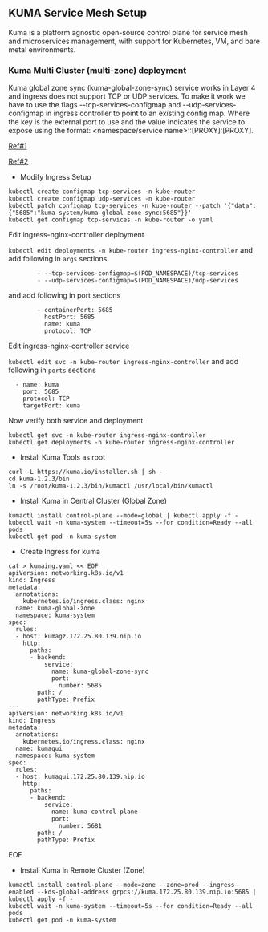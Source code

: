 ## KUMA Service Mesh Setup

Kuma is a platform agnostic open-source control plane for service mesh and microservices management, with support for Kubernetes, VM, and bare metal environments.

### Kuma Multi Cluster (multi-zone) deployment

Kuma global zone sync (kuma-global-zone-sync) service works in Layer 4 and ingress does not support TCP or UDP services.
To make it work we have to use the flags --tcp-services-configmap and --udp-services-configmap in ingress controller to point to an existing config map.
Where the key is the external port to use and the value indicates the service to expose using the format: <namespace/service name>:<service port>:[PROXY]:[PROXY].
        
[Ref#1](https://kubernetes.github.io/ingress-nginx/user-guide/exposing-tcp-udp-services/)  

[Ref#2](https://stackoverflow.com/questions/61430311/exposing-multiple-tcp-udp-services-using-a-single-loadbalancer-on-k8s/61461960#61461960)          

- Modify Ingress Setup
        
```
kubectl create configmap tcp-services -n kube-router
kubectl create configmap udp-services -n kube-router
kubectl patch configmap tcp-services -n kube-router --patch '{"data":{"5685":"kuma-system/kuma-global-zone-sync:5685"}}'
kubectl get configmap tcp-services -n kube-router -o yaml
```

Edit ingress-nginx-controller deployment

```kubectl edit deployments -n kube-router ingress-nginx-controller``` and add following in ```args``` sections

```
        - --tcp-services-configmap=$(POD_NAMESPACE)/tcp-services
        - --udp-services-configmap=$(POD_NAMESPACE)/udp-services
```

and add following in port sections

```
        - containerPort: 5685                                                                                                     
          hostPort: 5685                                                                                                          
          name: kuma                                                                                                              
          protocol: TCP 
```

Edit ingress-nginx-controller service

```kubectl edit svc -n kube-router ingress-nginx-controller``` and add following in ```ports``` sections

```
  - name: kuma                                                                            
    port: 5685                               
    protocol: TCP                            
    targetPort: kuma
```

Now verify both service and deployment

```
kubectl get svc -n kube-router ingress-nginx-controller
kubectl get deployments -n kube-router ingress-nginx-controller
```

- Install Kuma Tools as root
        
```
curl -L https://kuma.io/installer.sh | sh -
cd kuma-1.2.3/bin
ln -s /root/kuma-1.2.3/bin/kumactl /usr/local/bin/kumactl
```        
        
- Install Kuma in Central Cluster (Global Zone) 

```
kumactl install control-plane --mode=global | kubectl apply -f -
kubectl wait -n kuma-system --timeout=5s --for condition=Ready --all pods
kubectl get pod -n kuma-system
```

- Create Ingress for kuma 

```
cat > kumaing.yaml << EOF
apiVersion: networking.k8s.io/v1
kind: Ingress
metadata:
  annotations:
    kubernetes.io/ingress.class: nginx
  name: kuma-global-zone
  namespace: kuma-system
spec:
  rules:
  - host: kumagz.172.25.80.139.nip.io
    http:
      paths:
      - backend:
          service:
            name: kuma-global-zone-sync
            port:
              number: 5685
        path: /
        pathType: Prefix
---
apiVersion: networking.k8s.io/v1
kind: Ingress
metadata:
  annotations:
    kubernetes.io/ingress.class: nginx
  name: kumagui
  namespace: kuma-system
spec:
  rules:
  - host: kumagui.172.25.80.139.nip.io
    http:
      paths:
      - backend:
          service:
            name: kuma-control-plane
            port:
              number: 5681
        path: /
        pathType: Prefix
```
EOF

- Install Kuma in Remote Cluster (Zone)

```
kumactl install control-plane --mode=zone --zone=prod --ingress-enabled --kds-global-address grpcs://kuma.172.25.80.139.nip.io:5685 | kubectl apply -f -
kubectl wait -n kuma-system --timeout=5s --for condition=Ready --all pods
kubectl get pod -n kuma-system
```

